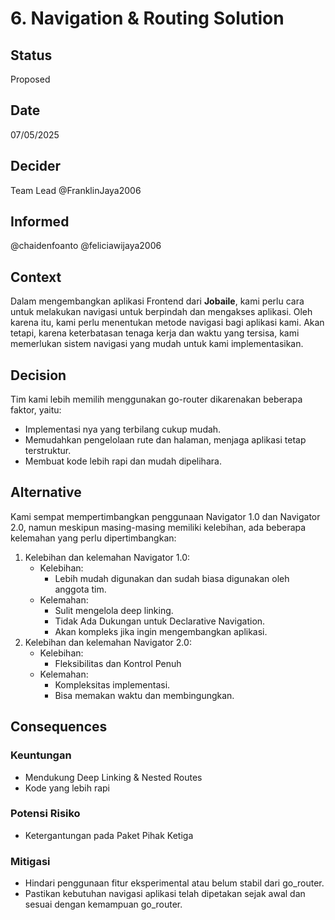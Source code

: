 # 6. Navigation & Routing Solution

## Status
Proposed

## Date
07/05/2025

## Decider
Team Lead @FranklinJaya2006

## Informed
@chaidenfoanto @feliciawijaya2006

## Context

Dalam mengembangkan aplikasi Frontend dari **Jobaile**, kami perlu cara untuk melakukan navigasi untuk berpindah dan mengakses aplikasi. Oleh karena itu, kami perlu menentukan metode navigasi bagi aplikasi kami. Akan tetapi, karena keterbatasan tenaga kerja dan waktu yang tersisa, kami memerlukan sistem navigasi yang mudah untuk kami implementasikan.

## Decision
Tim kami lebih memilih menggunakan go-router dikarenakan beberapa faktor, yaitu: 
- Implementasi nya yang terbilang cukup mudah.
- Memudahkan pengelolaan rute dan halaman, menjaga aplikasi tetap terstruktur.
- Membuat kode lebih rapi dan mudah dipelihara.

## Alternative
Kami sempat mempertimbangkan penggunaan Navigator 1.0 dan Navigator 2.0, namun meskipun masing-masing memiliki kelebihan, ada beberapa kelemahan yang perlu dipertimbangkan:
1. Kelebihan dan kelemahan Navigator 1.0: 
    - Kelebihan:
        - Lebih mudah digunakan dan sudah biasa digunakan oleh anggota tim.
    - Kelemahan: 
        - Sulit mengelola deep linking.
        - Tidak Ada Dukungan untuk Declarative Navigation.
        - Akan kompleks jika ingin mengembangkan aplikasi.
2. Kelebihan dan kelemahan Navigator 2.0: 
    - Kelebihan:
        - Fleksibilitas dan Kontrol Penuh
    - Kelemahan:
        - Kompleksitas implementasi.
        - Bisa memakan waktu dan membingungkan.

## Consequences

### Keuntungan 
- Mendukung Deep Linking & Nested Routes
- Kode yang lebih rapi

### Potensi Risiko
- Ketergantungan pada Paket Pihak Ketiga

### Mitigasi
- Hindari penggunaan fitur eksperimental atau belum stabil dari go_router.
- Pastikan kebutuhan navigasi aplikasi telah dipetakan sejak awal dan sesuai dengan kemampuan go_router.
